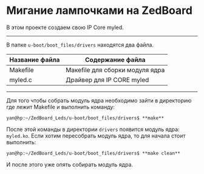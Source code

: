 Мигание лампочками на ZedBoard
=====================

В этом проекте создаем свою IP Core myled.

***
В папке `u-boot/boot_files/drivers` находятся два файла.

| Название файла  | Содержание файла                |
| ----------------|---------------------------------|
| Makefile        | Макеfile для сборки модуля ядра |
| myled.c         | Драйвер для IP CORE myled       |

***
Для того чтобы собрать модуль ядра необходимо зайти в директорию где лежит Makefile и выполнить команду:

```console
yan@hp:~/ZedBoard_Leds/u-boot/boot_files/drivers$ **make**
```

После этой команды в директории `drivers` появится модуль ядра: `myled.ko`. Если хотим пересобрать модуль ядра, то для начала стоит выполнить:

```console
yan@hp:~/ZedBoard_Leds/u-boot/boot_files/drivers$ **make clean**
```

И после этого уже опять собирать модуль ядра.
